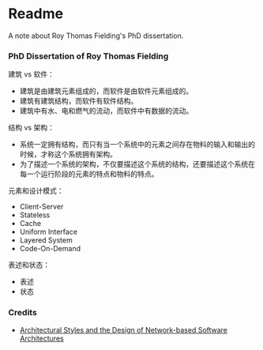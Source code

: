 # Readme
A note about Roy Thomas Fielding's PhD dissertation.

### PhD Dissertation of Roy Thomas Fielding

建筑 vs 软件：
- 建筑是由建筑元素组成的，而软件是由软件元素组成的。
- 建筑有建筑结构，而软件有软件结构。
- 建筑中有水、电和燃气的流动，而软件中有数据的流动。

结构 vs 架构：
- 系统一定拥有结构，而只有当一个系统中的元素之间存在物料的输入和输出的时候，才称这个系统拥有架构。
- 为了描述一个系统的架构，不仅要描述这个系统的结构，还要描述这个系统在每一个运行阶段的元素的特点和物料的特点。

元素和设计模式：
- Client-Server
- Stateless
- Cache
- Uniform Interface
- Layered System
- Code-On-Demand

表述和状态：
- 表述
- 状态

### Credits
- [Architectural Styles and the Design of Network-based Software Architectures](https://ics.uci.edu/~fielding/pubs/dissertation/top.htm)
